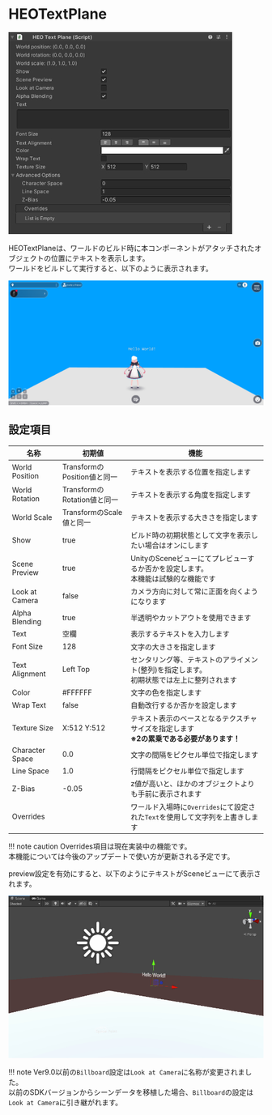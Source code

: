 # HEOTextPlane

![HEOTextPlane_1](img/HEOTextPlane_1.jpg)

HEOTextPlaneは、ワールドのビルド時に本コンポーネントがアタッチされたオブジェクトの位置にテキストを表示します。<br>
ワールドをビルドして実行すると、以下のように表示されます。

![HEOTextPlane_3](img/HEOTextPlane_3.jpg)

## 設定項目

| 名称 | 初期値 | 機能 |
| ----   | ---- | ---- |
| World Position | TransformのPosition値と同一 | テキストを表示する位置を指定します |
| World Rotation | TransformのRotation値と同一 | テキストを表示する角度を指定します |
| World Scale | TransformのScale値と同一 | テキストを表示する大きさを指定します |
| Show | true | ビルド時の初期状態として文字を表示したい場合はオンにします |
| Scene Preview | true | UnityのSceneビューにてプレビューするか否かを設定します。<br> 本機能は試験的な機能です | 
| Look at Camera | false | カメラ方向に対して常に正面を向くようになります |
| Alpha Blending | true | 半透明やカットアウトを使用できます |
| Text | 空欄 | 表示するテキストを入力します |
| Font Size | 128 | 文字の大きさを指定します |
| Text Alignment | Left Top | センタリング等、テキストのアライメント(整列)を指定します。<br>初期状態では左上に整列されます |
| Color | #FFFFFF | 文字の色を指定します |
| Wrap Text | false | 自動改行するか否かを設定します |
| Texture Size | X:512 Y:512 | テキスト表示のベースとなるテクスチャサイズを指定します<br> **※2の累乗である必要があります！** |
| Character Space | 0.0| 文字の間隔をピクセル単位で指定します |
| Line Space | 1.0 | 行間隔をピクセル単位で指定します |
| Z-Bias | -0.05 | z値が高いと、ほかのオブジェクトよりも手前に表示されます |
| Overrides | | ワールド入場時に`Overrides`にて設定された`Text`を使用して文字列を上書きします |

!!! note caution
    Overrides項目は現在実装中の機能です。<br>
    本機能については今後のアップデートで使い方が更新される予定です。

preview設定を有効にすると、以下のようにテキストがSceneビューにて表示されます。

![HEOTextPlane_2](img/HEOTextPlane_2.jpg)

!!! note
    Ver9.0以前の`Billboard`設定は`Look at Camera`に名称が変更されました。<br>
    以前のSDKバージョンからシーンデータを移植した場合、`Billboard`の設定は`Look at Camera`に引き継がれます。